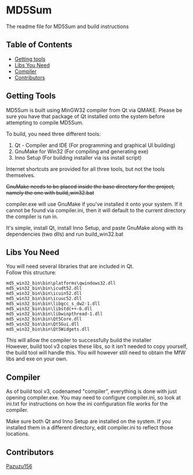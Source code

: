 # MD5Sum
The readme file for MD5Sum and build instructions

## Table of Contents
* [Getting tools](#gettings-tools)
* [Libs You Need](#libs-you-need)
* [Compiler](#compiler)
* [Contributors](#contributors)

## Getting Tools

MD5Sum is built using MinGW32 compiler from Qt via QMAKE. Please be sure you have that package of Qt installed onto the system before attempting to compile MD5Sum.

To build, you need three different tools:

1. Qt - Compiler and IDE (For programming and graphical UI building)
2. GnuMake for Win32 (For compiling and generating exe)
3. Inno Setup (For building installer via iss install script)

Internet shortcuts are provided for all three tools, but not the tools themselves.  

~~GnuMake needs to be placed inside the base directory for the project, namely the one with build_win32.bat~~

compiler.exe will use GnuMake if you've installed it onto your system. If it cannot be found via compiler.ini, then it will default to the current directory the compiler is run in.

It's simple, install Qt, install Inno Setup, and paste GnuMake along with its dependencies (two dlls) and run build_win32.bat

## Libs You Need
You will need several libraries that are included in Qt.  
Follow this structure:

```
md5_win32_bin\bin\platforms\qwindows32.dll
md5_win32_bin\bin\icudt52.dll
md5_win32_bin\bin\icuin52.dll
md5_win32_bin\bin\icuuc52.dll
md5_win32_bin\bin\libgcc_s_dw2-1.dll
md5_win32_bin\bin\libstdc++-6.dll
md5_win32_bin\bin\libwinpthread-1.dll
md5_win32_bin\bin\Qt5Core.dll
md5_win32_bin\bin\Qt5Gui.dll
md5_win32_bin\bin\Qt5Widgets.dll
```

This will allow the compiler to successfully build the installer  
However, build tool v3 copies these libs, so it isn't needed to copy yourself, the build tool will handle this. You will however still need to obtain the MfW libs and exe on your own.

## Compiler
As of build tool v3, codenamed "compiler", everything is done with just opening compiler.exe. You may need to configure compiler.ini, so look at ini.txt for instructions on how the ini configuration file works for the compiler.

Make sure both Qt and Inno Setup are installed on the system. If you installed them in a different directory, edit compiler.ini to reflect those locations.

## Contributors
[Pazuzu156](https://github.com/pazuzu156)

